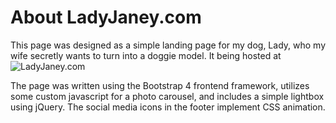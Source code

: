 # About LadyJaney.com

This page was designed as a simple landing page for my dog, Lady, who my wife secretly wants to turn into a doggie model. It being hosted at ![LadyJaney.com](http://www.LadyJaney.com)

The page was written using the Bootstrap 4 frontend framework, utilizes some custom javascript for a photo carousel, and includes a simple lightbox using jQuery. The social media icons in the footer implement CSS animation.
